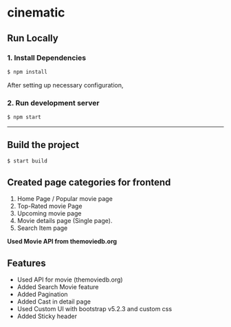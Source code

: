 # cinematic

## Run Locally

### 1. Install Dependencies

```sh
$ npm install
```

After setting up necessary configuration,

### 2. Run development server

```sh
$ npm start
```

---

## Build the project

```sh
$ start build
```

## Created page categories for frontend

1. Home Page / Popular movie page
2. Top-Rated movie Page
3. Upcoming movie page
4. Movie details page (Single page).
5. Search Item page

**Used Movie API from themoviedb.org**

## Features

- Used API for movie (themoviedb.org)
- Added Search Movie feature
- Added Pagination
- Added Cast in detail page
- Used Custom UI with bootstrap v5.2.3 and custom css
- Added Sticky header
